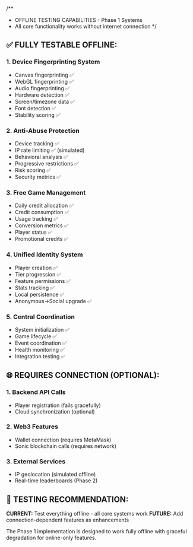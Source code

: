 /**
 * OFFLINE TESTING CAPABILITIES - Phase 1 Systems
 * All core functionality works without internet connection
 */

## ✅ FULLY TESTABLE OFFLINE:

### 1. Device Fingerprinting System
- Canvas fingerprinting ✅
- WebGL fingerprinting ✅  
- Audio fingerprinting ✅
- Hardware detection ✅
- Screen/timezone data ✅
- Font detection ✅
- Stability scoring ✅

### 2. Anti-Abuse Protection  
- Device tracking ✅
- IP rate limiting ✅ (simulated)
- Behavioral analysis ✅
- Progressive restrictions ✅
- Risk scoring ✅
- Security metrics ✅

### 3. Free Game Management
- Daily credit allocation ✅
- Credit consumption ✅
- Usage tracking ✅
- Conversion metrics ✅
- Player status ✅
- Promotional credits ✅

### 4. Unified Identity System
- Player creation ✅
- Tier progression ✅
- Feature permissions ✅
- Stats tracking ✅
- Local persistence ✅
- Anonymous→Social upgrade ✅

### 5. Central Coordination
- System initialization ✅
- Game lifecycle ✅
- Event coordination ✅
- Health monitoring ✅
- Integration testing ✅

## 🌐 REQUIRES CONNECTION (OPTIONAL):

### 1. Backend API Calls
- Player registration (fails gracefully)
- Cloud synchronization (optional)

### 2. Web3 Features  
- Wallet connection (requires MetaMask)
- Sonic blockchain calls (requires network)

### 3. External Services
- IP geolocation (simulated offline)
- Real-time leaderboards (Phase 2)

## 🧪 TESTING RECOMMENDATION:

**CURRENT:** Test everything offline - all core systems work
**FUTURE:** Add connection-dependent features as enhancements

The Phase 1 implementation is designed to work fully offline 
with graceful degradation for online-only features.
